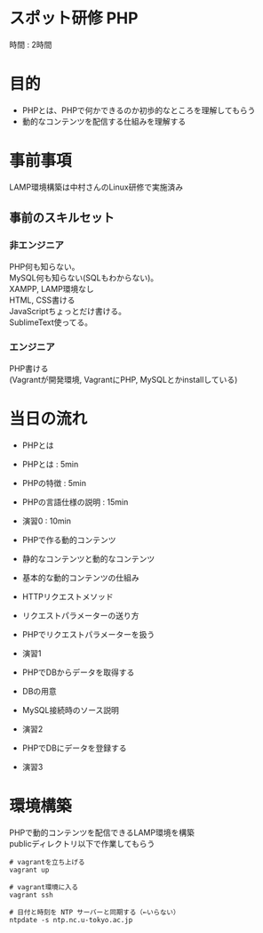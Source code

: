 # スポット研修 PHP

時間 : 2時間

# 目的  

- PHPとは、PHPで何かできるのか初歩的なところを理解してもらう
- 動的なコンテンツを配信する仕組みを理解する

# 事前事項

LAMP環境構築は中村さんのLinux研修で実施済み  

## 事前のスキルセット

### 非エンジニア

PHP何も知らない。  
MySQL何も知らない(SQLもわからない)。  
XAMPP, LAMP環境なし  
HTML, CSS書ける  
JavaScriptちょっとだけ書ける。  
SublimeText使ってる。

### エンジニア

PHP書ける  
(Vagrantが開発環境, VagrantにPHP, MySQLとかinstallしている)

# 当日の流れ  

- PHPとは
 - PHPとは : 5min
 - PHPの特徴 : 5min
 - PHPの言語仕様の説明 : 15min
 - 演習0 : 10min

- PHPで作る動的コンテンツ
 - 静的なコンテンツと動的なコンテンツ
 - 基本的な動的コンテンツの仕組み
 - HTTPリクエストメソッド
 - リクエストパラメーターの送り方
 - PHPでリクエストパラメーターを扱う
 - 演習1

- PHPでDBからデータを取得する
 - DBの用意
 - MySQL接続時のソース説明
 - 演習2

- PHPでDBにデータを登録する
 - 演習3

# 環境構築

PHPで動的コンテンツを配信できるLAMP環境を構築  
publicディレクトリ以下で作業してもらう  

```
# vagrantを立ち上げる
vagrant up

# vagrant環境に入る
vagrant ssh

# 日付と時刻を NTP サーバーと同期する（←いらない）
ntpdate -s ntp.nc.u-tokyo.ac.jp
```